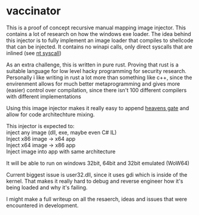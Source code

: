 # vaccinator

This is a proof of concept recursive manual mapping image injector.
This contains a lot of research on how the windows exe loader.
The idea behind this injector is to fully implement an image loader that compiles to shellcode that can be injected.
It contains no winapi calls, only direct syscalls that are inlined (see [nt syscall](https://github.com/Jardynq/nt-syscall-rs))

As an extra challenge, this is written in pure rust. Proving that rust is a suitable language for low level hacky programming for security research. 
Personally i like writing in rust a lot more than something like c++, since the envirenment allows for much better metaprogramming and gives more (easier) control over compilation, since there isn't 100 different compilers with different implementations

Using this image injector makes it really easy to append [heavens gate](http://blog.rewolf.pl/blog/?p=102) and allow for code architechture mixing.

This injector is expected to: <br/>
inject any image (dll, exe, maybe even C# IL) <br/>
Inject x86 image -> x64 app <br/>
Inject x64 image -> x86 app <br/>
Inject image into app with same architecture

It will be able to run on windows 32bit, 64bit and 32bit emulated (WoW64)

Current biggest issue is user32.dll, since it uses gdi which is inside of the kernel. That makes it really hard to debug and reverse engineer how it's being loaded and why it's failing.

I might make a full writeup on all the resaerch, ideas and issues that were encountered in development.
